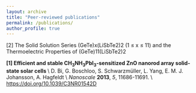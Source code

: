 ```yaml
---
layout: archive
title: "Peer-reviewed publications"
permalink: /publications/
author_profile: true 
---
```


[2] The Solid Solution Series (GeTe)x(LiSbTe2)2 (1 ≤ x ≤ 11) and the Thermoelectric Properties of (GeTe)11(LiSbTe2)2


<b>[1] Efficient and stable CH<sub>3</sub>NH<sub>3</sub>PbI<sub>3</sub>-sensitized ZnO nanorod array solid-state solar cells </b> \\
        D. Bi, G. Boschloo, S. Schwarzmüller, L. Yang, E. M. J. Johansson, A. Hagfeldt \\
        <i>Nanoscale</i> <b>2013</b>, <i>5</i>, 11686-11691. \\
        <a href="https://doi.org/10.1039/C3NR01542D">https://doi.org/10.1039/C3NR01542D</a> 




